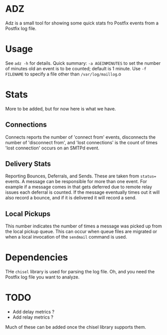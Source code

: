 # ADZ

Adz is a small tool for showing some quick stats fro Postfix events from a Postfix log file. 

# Usage

See `adz -h` for details. Quick summary: `-a AGEINMINUTES` to set the number of
minutes old an event is to be counted; default is 1 minute. Use `-f FILENAME`
to specify a file other than `/var/log/maillog`.o

# Stats

More to be added, but for now here is what we have.

## Connections

Connects reports the number of 'connect from' events, disconnects the number of
'disconnect from', and 'lost connections' is the count of times 'lost
connection' occurs on an SMTPd event.

## Delivery Stats

Reporting Bounces, Deferrals, and Sends. These are taken from `status=` events.
A message can be responsible for more than one event. For example if a message
comes in that gets deferred due to remote relay issues each deferral is
counted. If the message eventually times out it will also record a bounce, and
if it is delivered it will record a send.

## Local Pickups

This number indicates the number of times a message was picked up from the
local pickup queue. This can occur when queue files are migrated or when a
local invocation of the `sendmail` command is used.

# Dependencies

THe `chisel` library is used for parsing the log file. Oh, and you need the
Postfix log file you want to analyze.

# TODO

* Add delay metrics ?
* Add relay metrics ?

Much of these can be added once the chisel library supports them.
